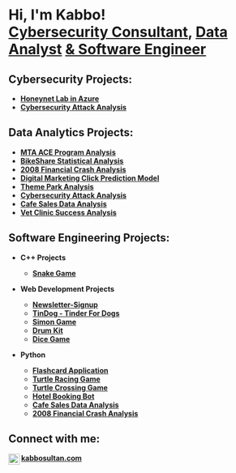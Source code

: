 <h1>Hi, I'm Kabbo!<br/><a href="https://www.linkedin.com/in/kabbo-sultan-27692729b/">Cybersecurity Consultant</a>, <a href="https://www.linkedin.com/in/kabbo-sultan-27692729b/">Data Analyst</a> <a href="https://www.linkedin.com/in/kabbo-sultan-27692729b/">& Software Engineer</a></h1>

<h2> Cybersecurity Projects:</h2>

- <b>[Honeynet Lab in Azure](https://github.com/robinflew/Cloud-SOC/tree/main)</b>
- <b>[Cybersecurity Attack Analysis](https://github.com/robinflew/M0BusinessDataAnalysis_SultanK)</b>

<h2> Data Analytics Projects:</h2>

- <b>[MTA ACE Program Analysis](https://github.com/kabbosultan/MTA-ACE-Program-Analysis)</b>
- <b>[BikeShare Statistical Analysis](https://github.com/kabbosultan/BikeShare-Analytics/tree/main)</b>
- <b>[2008 Financial Crash Analysis](https://github.com/robinflew/2008-Financial-Crash-Analysis)</b>
- <b>[Digital Marketing Click Prediction Model](https://github.com/robinflew/Digital-Marketing-Click-Prediction-Model#)</b>
- <b>[Theme Park Analysis](https://github.com/kabbosultan/Theme-Park-Analytics)</b>
- <b>[Cybersecurity Attack Analysis](https://github.com/robinflew/M0BusinessDataAnalysis_SultanK)</b>
- <b>[Cafe Sales Data Analysis](https://github.com/robinflew/Cafe-Sales-Data-Analysis)</b>
- <b>[Vet Clinic Success Analysis](https://github.com/kabbosultan/Vet-Clinic-Success-Analysis)</b>


<h2> Software Engineering Projects:</h2>

- <b>C++ Projects<b/>

  - [Snake Game](https://github.com/robinflew/Newsletter-Signup](https://github.com/robinflew/snakegame-ChiliFramework))

- <b>Web Development Projects</b>

  - [Newsletter-Signup](https://github.com/robinflew/Newsletter-Signup)
  - [TinDog - Tinder For Dogs](https://github.com/robinflew/tindog-TinderForDogs)
  - [Simon Game](https://github.com/robinflew/Simon-Game)
  - [Drum Kit](https://github.com/robinflew/Drum-Kit)
  - [Dice Game](https://github.com/robinflew/Dicee-Game)
    
- <b>Python</b>

  - [Flashcard Application](https://github.com/robinflew/flash-card)
  - [Turtle Racing Game](https://github.com/robinflew/TurtleRacing)
  - [Turtle Crossing Game](https://github.com/robinflew/Turtle-Crossing)
  - [Hotel Booking Bot](https://github.com/robinflew/Hotel-Booking)
  - [Cafe Sales Data Analysis](https://github.com/robinflew/Cafe-Sales-Data-Analysis)
  - <b>[2008 Financial Crash Analysis](https://github.com/robinflew/2008-Financial-Crash-Analysis)</b>


    


<h2> Connect with me:</h2>


[<img align="left" alt="KabboSultan | LinkedIn" width="22px" src="https://cdn.jsdelivr.net/npm/simple-icons@v3/icons/linkedin.svg" />][linkedin]

[linkedin]: https://www.linkedin.com/in/kabbo-sultan-27692729b/
<a href="https://www.kabbosultan.com">kabbosultan.com</a>

<!--
**joshmadakor1/joshmadakor1** is a ✨ _special_ ✨ repository because its `README.md` (this file) appears on your GitHub profile.

Here are some ideas to get you started:

- 🔭 I’m currently working on ...
- 🌱 I’m currently learning ...
- 👯 I’m looking to collaborate on ...
- 🤔 I’m looking for help with ...
- 💬 Ask me about ...
- 📫 How to reach me: ...
- 😄 Pronouns: ...
- ⚡ Fun fact: ...
-->
